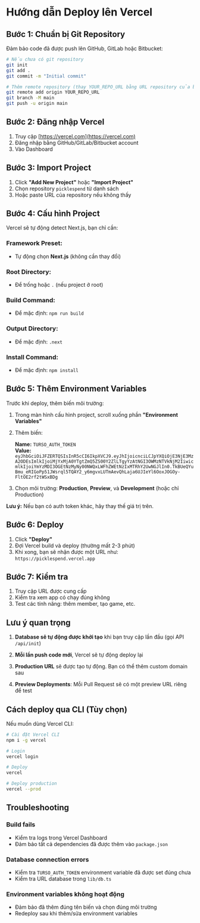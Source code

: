 # Hướng dẫn Deploy lên Vercel

## Bước 1: Chuẩn bị Git Repository

Đảm bảo code đã được push lên GitHub, GitLab hoặc Bitbucket:

```bash
# Nếu chưa có git repository
git init
git add .
git commit -m "Initial commit"

# Thêm remote repository (thay YOUR_REPO_URL bằng URL repository của bạn)
git remote add origin YOUR_REPO_URL
git branch -M main
git push -u origin main
```

## Bước 2: Đăng nhập Vercel

1. Truy cập [https://vercel.com](https://vercel.com)
2. Đăng nhập bằng GitHub/GitLab/Bitbucket account
3. Vào Dashboard

## Bước 3: Import Project

1. Click **"Add New Project"** hoặc **"Import Project"**
2. Chọn repository `picklespend` từ danh sách
3. Hoặc paste URL của repository nếu không thấy

## Bước 4: Cấu hình Project

Vercel sẽ tự động detect Next.js, bạn chỉ cần:

### Framework Preset: 
- Tự động chọn **Next.js** (không cần thay đổi)

### Root Directory:
- Để trống hoặc `.` (nếu project ở root)

### Build Command:
- Để mặc định: `npm run build`

### Output Directory:
- Để mặc định: `.next`

### Install Command:
- Để mặc định: `npm install`

## Bước 5: Thêm Environment Variables

Trước khi deploy, thêm biến môi trường:

1. Trong màn hình cấu hình project, scroll xuống phần **"Environment Variables"**
2. Thêm biến:

   **Name:** `TURSO_AUTH_TOKEN`  
   **Value:** `eyJhbGciOiJFZERTQSIsInR5cCI6IkpXVCJ9.eyJhIjoicnciLCJpYXQiOjE3NjE3MzA2ODEsImlkIjoiMjYxMjA0YTgtZmQ5ZS00Y2ZlLTgyYzAtNGI3OWMzNTVkNjM2IiwicmlkIjoiYmYzMDI3OGEtNzMyNy00NWQxLWFhZWEtNzIxMTRhY2UwNGJlIn0.TkBUeQYuBmu_eRIGoPp51JWsrql5TQAY2_y6mgvxLUTmAevQhLaja6UJIeYl6OoxJOGOy-FltOE2rf2tWSxBDg`

3. Chọn môi trường: **Production**, **Preview**, và **Development** (hoặc chỉ Production)

**Lưu ý:** Nếu bạn có auth token khác, hãy thay thế giá trị trên.

## Bước 6: Deploy

1. Click **"Deploy"**
2. Đợi Vercel build và deploy (thường mất 2-3 phút)
3. Khi xong, bạn sẽ nhận được một URL như: `https://picklespend.vercel.app`

## Bước 7: Kiểm tra

1. Truy cập URL được cung cấp
2. Kiểm tra xem app có chạy đúng không
3. Test các tính năng: thêm member, tạo game, etc.

## Lưu ý quan trọng

1. **Database sẽ tự động được khởi tạo** khi bạn truy cập lần đầu (gọi API `/api/init`)

2. **Mỗi lần push code mới**, Vercel sẽ tự động deploy lại

3. **Production URL** sẽ được tạo tự động. Bạn có thể thêm custom domain sau

4. **Preview Deployments**: Mỗi Pull Request sẽ có một preview URL riêng để test

## Cách deploy qua CLI (Tùy chọn)

Nếu muốn dùng Vercel CLI:

```bash
# Cài đặt Vercel CLI
npm i -g vercel

# Login
vercel login

# Deploy
vercel

# Deploy production
vercel --prod
```

## Troubleshooting

### Build fails
- Kiểm tra logs trong Vercel Dashboard
- Đảm bảo tất cả dependencies đã được thêm vào `package.json`

### Database connection errors
- Kiểm tra `TURSO_AUTH_TOKEN` environment variable đã được set đúng chưa
- Kiểm tra URL database trong `lib/db.ts`

### Environment variables không hoạt động
- Đảm bảo đã thêm đúng tên biến và chọn đúng môi trường
- Redeploy sau khi thêm/sửa environment variables

